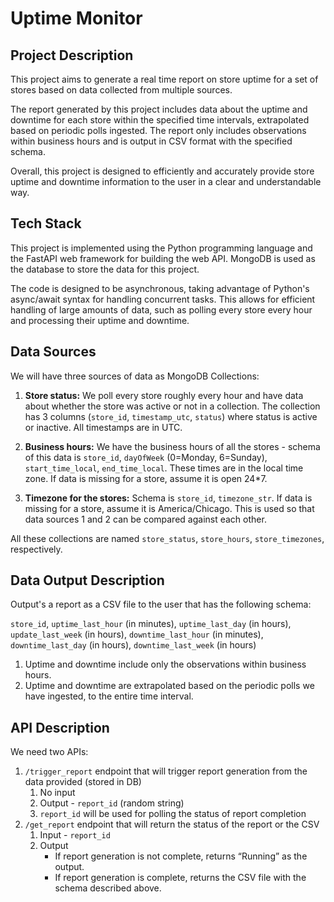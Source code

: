 # Uptime Monitor

## Project Description

This project aims to generate a real time report on store uptime for a set of stores based on data collected from multiple sources. 

The report generated by this project includes data about the uptime and downtime for each store within the specified time intervals, extrapolated based on periodic polls ingested. The report only includes observations within business hours and is output in CSV format with the specified schema.

Overall, this project is designed to efficiently and accurately provide store uptime and downtime information to the user in a clear and understandable way.


## Tech Stack 

This project is implemented using the Python programming language and the FastAPI web framework for building the web API. MongoDB is used as the database to store the data for this project.

The code is designed to be asynchronous, taking advantage of Python's async/await syntax for handling concurrent tasks. This allows for efficient handling of large amounts of data, such as polling every store every hour and processing their uptime and downtime.

## Data Sources

We will have three sources of data as MongoDB Collections:

1. **Store status:** We poll every store roughly every hour and have data about whether the store was active or not in a collection. The collection has 3 columns (`store_id`, `timestamp_utc`, `status`) where status is active or inactive. All timestamps are in UTC.

2. **Business hours:** We have the business hours of all the stores - schema of this data is `store_id`, `dayOfWeek` (0=Monday, 6=Sunday), `start_time_local`, `end_time_local`. These times are in the local time zone. If data is missing for a store, assume it is open 24*7.

3. **Timezone for the stores:** Schema is `store_id`, `timezone_str`. If data is missing for a store, assume it is America/Chicago. This is used so that data sources 1 and 2 can be compared against each other.

All these collections are named `store_status`, `store_hours`, `store_timezones`, respectively.

## Data Output Description

Output's a report as a CSV file to the user that has the following schema:

`store_id`, `uptime_last_hour` (in minutes), `uptime_last_day` (in hours), `update_last_week` (in hours), `downtime_last_hour` (in minutes), `downtime_last_day` (in hours), `downtime_last_week` (in hours)

1. Uptime and downtime include only the observations within business hours.
2. Uptime and downtime are extrapolated based on the periodic polls we have ingested, to the entire time interval.

## API Description

We need two APIs:

1. `/trigger_report` endpoint that will trigger report generation from the data provided (stored in DB)
    1. No input 
    2. Output - `report_id` (random string) 
    3. `report_id` will be used for polling the status of report completion
2. `/get_report` endpoint that will return the status of the report or the CSV
    1. Input - `report_id`
    2. Output
        - If report generation is not complete, returns “Running” as the output.
        - If report generation is complete, returns the CSV file with the schema described above.
